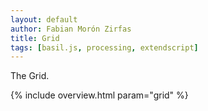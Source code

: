 ```yaml
---  
layout: default
author: Fabian Morón Zirfas
title: Grid
tags: [basil.js, processing, extendscript]
---  
```


The Grid.  

{% include overview.html param="grid" %}